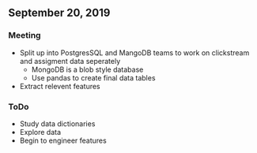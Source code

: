 ## September 20, 2019
### Meeting
* Split up into PostgresSQL and MangoDB teams to work on clickstream and assigment data seperately
  * MongoDB is a blob style database
  * Use pandas to create final data tables
* Extract relevent features

### ToDo
* Study data dictionaries
* Explore data
* Begin to engineer features 


